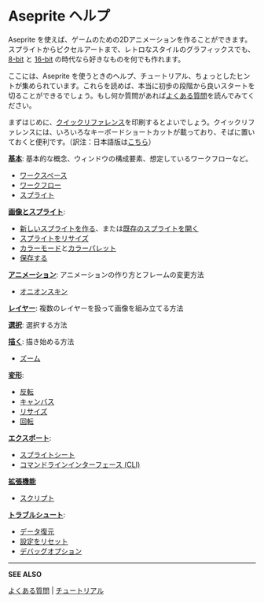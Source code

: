 # Aseprite ヘルプ

Aseprite を使えば、ゲームのための2Dアニメーションを作ることができます。
スプライトからピクセルアートまで、レトロなスタイルのグラフィックスでも、[8-bit](https://en.wikipedia.org/wiki/Third_generation_of_video_game_consoles) と [16-bit](https://en.wikipedia.org/wiki/Fourth_generation_of_video_game_consoles) の時代なら好きなものを何でも作れます。

ここには、Aseprite を使うときのヘルプ、チュートリアル、ちょっとしたヒントが集められています。これらを読めば、本当に初歩の段階から良いスタートを切ることができるでしょう。もし何か質問があれば[よくある質問](https://www.aseprite.org/faq/)を読んでみてください。

まずはじめに、[クイックリファレンス](/quickref/)を印刷するとよいでしょう。クイックリファレンスには、いろいろなキーボードショートカットが載っており、そばに置いておくと便利です。（訳注：日本語版は[こちら](https://wikiwiki.jp/aseprite/%E3%82%AF%E3%82%A4%E3%83%83%E3%82%AF%E3%83%AA%E3%83%95%E3%82%A1%E3%83%AC%E3%83%B3%E3%82%B9)）

**[基本](basics.md)**: 基本的な概念、ウィンドウの構成要素、想定しているワークフローなど。

  * [ワークスペース](workspace.md)
  * [ワークフロー](workflow.md)
  * [スプライト](sprite.md)

**[画像とスプライト](sprite.md)**:

  * [新しいスプライトを作る](new-sprite.md)、または[既存のスプライトを開く](open.md)
  * [スプライトをリサイズ](sprite-size.md)
  * [カラーモード](color-mode.md)と[カラーパレット](color-profile.md)
  * [保存する](save.md)

**[アニメーション](animation.md)**: アニメーションの作り方とフレームの変更方法

  * [オニオンスキン](onion-skinning.md)

**[レイヤー](layers.md)**: 複数のレイヤーを扱って画像を組み立てる方法

**[選択](selecting.md)**: 選択する方法

**[描く](drawing.md)**: 描き始める方法

  * [ズーム](zoom.md)

**[変形](transformations.md)**:

  * [反転](flip.md)
  * [キャンバス](canvas.md)
  * [リサイズ](resize.md)
  * [回転](rotate.md)

**[エクスポート](exporting.md)**:

  * [スプライトシート](sprite-sheet.md)
  * [コマンドラインインターフェース (CLI)](cli.md)

**[拡張機能](extensions.md)**

  * [スクリプト](scripting.md)

**[トラブルシュート](troubleshooting.md)**:

  * [データ復元](data-recovery.md)
  * [設定をリセット](reset-preferences.md)
  * [デバッグオプション](debug.md)

---

**SEE ALSO**

[よくある質問](https://www.aseprite.org/faq/) |
[チュートリアル](tutorial.md)
